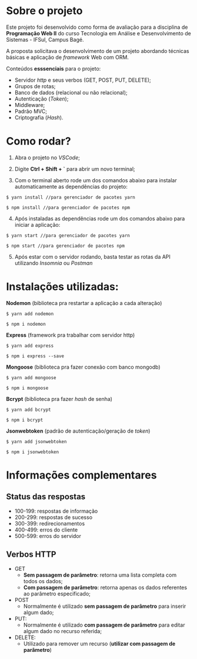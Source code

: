 # Sobre o projeto
Este projeto foi desenvolvido como forma de avaliação para a disciplina de **Programação Web II** do curso Tecnologia em Análise e Desenvolvimento de Sistemas - IFSul, Campus Bagé. 

A proposta solicitava o desenvolvimento de um projeto abordando técnicas básicas e aplicação de _framework_ Web com ORM. 

Conteúdos **esssenciais** para o projeto: 
- Servidor _http_ e seus verbos (GET, POST, PUT, DELETE);
- Grupos de rotas;
- Banco de dados (relacional ou não relacional);
- Autenticação (_Token_);
- Middleware;
- Padrão MVC;
- Criptografia (_Hash_).

# Como rodar?
1. Abra o projeto no _VSCode_;

2. Digite **Ctrl + Shift + `** para abrir um novo terminal;

3. Com o terminal aberto rode um dos comandos abaixo para instalar automaticamente as dependências do projeto:
```
$ yarn install //para gerenciador de pacotes yarn
```
```
$ npm install //para gerenciador de pacotes npm
```

4. Após instaladas as dependências rode um dos comandos abaixo para iniciar a aplicação:
```
$ yarn start //para gerenciador de pacotes yarn
```
```
$ npm start //para gerenciador de pacotes npm
```

5. Após estar com o servidor rodando, basta testar as rotas da API utilizando _Insomnia_ ou _Postman_

# Instalações utilizadas:

**Nodemon** (biblioteca pra restartar a aplicação a cada alteração)
```
$ yarn add nodemon
```
```
$ npm i nodemon
```
**Express** (framework pra trabalhar com servidor http)
```
$ yarn add express
```
```
$ npm i express --save
```
**Mongoose** (biblioteca pra fazer conexão com banco mongodb)
```
$ yarn add mongoose
```
```
$ npm i mongoose
```

**Bcrypt** (biblioteca pra fazer _hash_ de senha)
```
$ yarn add bcrypt
```
```
$ npm i bcrypt
```

**Jsonwebtoken** (padrão de autenticação/geração de _token_)

```
$ yarn add jsonwebtoken
```
```
$ npm i jsonwebtoken
```

# Informações complementares
## Status das respostas
- 100-199: respostas de informação
- 200-299: respostas de sucesso
- 300-399: redirecionamentos
- 400-499: erros do cliente
- 500-599: erros do servidor 

##  Verbos HTTP
- GET
    - **Sem passagem de parâmetro**: retorna uma lista completa com todos os dados;
    - **Com passagem de parâmetro**: retorna apenas os dados referentes ao parâmetro especificado;
- POST
    - Normalmente é utilizado **sem passagem de parâmetro** para inserir algum dado;
- PUT: 
    - Normalmente é utilizado **com passagem de parâmetro** para editar algum dado no recurso referida;
- DELETE: 
    - Utilizado para remover um recurso (**utilizar com passagem de parâmetro**) 

